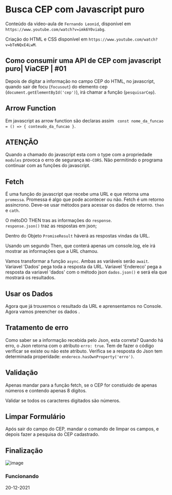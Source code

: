 # Busca CEP com Javascript puro

Conteúdo da video-aula de `Fernando Leonid`, disponível em `https://www.youtube.com/watch?v=imk6Y0viabg`.

Criação do HTML e CSS disponível em `https://www.youtube.com/watch?v=bTeNQxE4LwM`.

## Como consumir uma API de CEP com javascript puro| ViaCEP | #01

Depois de digitar a informação no campo CEP do HTML, no javascript, quando sair de focu (`focusout`) do elemento cep (`document.getElementById('cep')`), irá chamar a função (`pesquisarCep`).

## Arrow Function

Em javascript as arrow function são declaras assim ` const nome_da_funcao = () => { conteudo_da_funcao }`.

## ATENÇÃO
Quando a chamado do javascript esta com o type com a propriedade `modules` provoca o erro de segurança `NO-CORS`. Não permitindo o programa continuar com as funções do javascript. 

## Fetch
É uma função do javascript que recebe uma URL e que retorna uma `promessa`. Promessa é algo que pode acontecer ou não.  Fetch é um retorno assincrono. 
Deve-se usar métodos para acessar os dados de retorno.
`then` e `cath`.

O métoDO THEN tras as informações do `response`.  
`response.json()` traz as respostas em json;

Dentro do Objeto `PromiseResult` háverá as respostas vindas da URL.

Usando um segundo Then, que conterá apenas um console.log, ele irá mostrar as informações que a URL chamou. 

Vamos transformar a função  `async`.
Ambas as variáveis serão `await`.
Variavel 'Dados' pega toda a resposta da URL.
Variavel 'Endereco' pega a resposta da variavel 'dados' com o método json `dados.json()` e será ela que mostrará os resultados. 

## Usar os Dados

Agora que já trouxemos o resultado da URL e aprensentamos no Console. Agora vamos preencher os dados . 


## Tratamento de erro

Como saber se a informação recebida pelo Json, esta correta?
Quando há erro, o Json retorna com o atributo `erro: true`. 
Tem de fazer o código verificar se existe ou não este atributo. 
Verifica se a resposta do Json tem determinada properidade: `endereco.hasOwnProperty('erro')`.


## Validação

Apenas mandar para a função fetch, se o CEP for constiuido de apenas números e contendo  apenas 8 dígitos. 

Validar se todos os caracteres digitados são números. 

## Limpar Formulário
Após sair do campo do CEP, mandar o comando de limpar os campos, e depois fazer a pesquisa do CEP cadastrado. 


## Finalização

![image](https://user-images.githubusercontent.com/1613816/146847441-4b1013d9-f629-466d-adc4-62e5080ba593.png)

### Funcionando

20-12-2021



